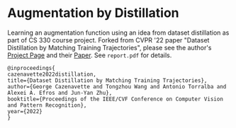 # Augmentation by Distillation

Learning an augmentation function using an idea from dataset distillation as part of CS 330 course project. Forked from CVPR '22 paper "Dataset Distillation by Matching Training Trajectories", please see the author's [Project Page](https://georgecazenavette.github.io/mtt-distillation/) and their [Paper](https://arxiv.org/abs/2203.11932). See ```report.pdf``` for details.

```
@inproceedings{
cazenavette2022distillation,
title={Dataset Distillation by Matching Training Trajectories},
author={George Cazenavette and Tongzhou Wang and Antonio Torralba and Alexei A. Efros and Jun-Yan Zhu},
booktitle={Proceedings of the IEEE/CVF Conference on Computer Vision and Pattern Recognition},
year={2022}
}
```
